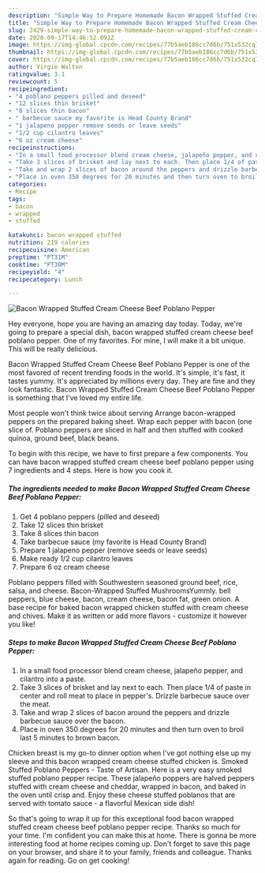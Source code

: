 ```yaml
---
description: "Simple Way to Prepare Homemade Bacon Wrapped Stuffed Cream Cheese Beef Poblano Pepper"
title: "Simple Way to Prepare Homemade Bacon Wrapped Stuffed Cream Cheese Beef Poblano Pepper"
slug: 2429-simple-way-to-prepare-homemade-bacon-wrapped-stuffed-cream-cheese-beef-poblano-pepper
date: 2020-09-17T14:46:52.091Z
image: https://img-global.cpcdn.com/recipes/77b5aeb186cc7d6b/751x532cq70/bacon-wrapped-stuffed-cream-cheese-beef-poblano-pepper-recipe-main-photo.jpg
thumbnail: https://img-global.cpcdn.com/recipes/77b5aeb186cc7d6b/751x532cq70/bacon-wrapped-stuffed-cream-cheese-beef-poblano-pepper-recipe-main-photo.jpg
cover: https://img-global.cpcdn.com/recipes/77b5aeb186cc7d6b/751x532cq70/bacon-wrapped-stuffed-cream-cheese-beef-poblano-pepper-recipe-main-photo.jpg
author: Virgie Walton
ratingvalue: 3.1
reviewcount: 5
recipeingredient:
- "4 poblano peppers pilled and deseed"
- "12 slices thin brisket"
- "8 slices thin bacon"
- " barbecue sauce my favorite is Head County Brand"
- "1 jalapeno pepper remove seeds or leave seeds"
- "1/2 cup cilantro leaves"
- "6 oz cream cheese"
recipeinstructions:
- "In a small food processor blend cream cheese, jalapeño pepper, and cilantro into a paste."
- "Take 3 slices of brisket and lay next to each. Then place 1/4 of paste in center and roll meat to place in pepper&#39;s. Drizzle barbecue sauce over the meat."
- "Take and wrap 2 slices of bacon around the peppers and drizzle barbecue sauce over the bacon."
- "Place in oven 350 degrees for 20 minutes and then turn oven to broil last 5 minutes to brown bacon."
categories:
- Recipe
tags:
- bacon
- wrapped
- stuffed

katakunci: bacon wrapped stuffed 
nutrition: 219 calories
recipecuisine: American
preptime: "PT31M"
cooktime: "PT30M"
recipeyield: "4"
recipecategory: Lunch

---
```



![Bacon Wrapped Stuffed Cream Cheese Beef Poblano Pepper](https://img-global.cpcdn.com/recipes/77b5aeb186cc7d6b/751x532cq70/bacon-wrapped-stuffed-cream-cheese-beef-poblano-pepper-recipe-main-photo.jpg)

Hey everyone, hope you are having an amazing day today. Today, we're going to prepare a special dish, bacon wrapped stuffed cream cheese beef poblano pepper. One of my favorites. For mine, I will make it a bit unique. This will be really delicious.

Bacon Wrapped Stuffed Cream Cheese Beef Poblano Pepper is one of the most favored of recent trending foods in the world. It's simple, it's fast, it tastes yummy. It's appreciated by millions every day. They are fine and they look fantastic. Bacon Wrapped Stuffed Cream Cheese Beef Poblano Pepper is something that I've loved my entire life.

Most people won&#39;t think twice about serving Arrange bacon-wrapped peppers on the prepared baking sheet. Wrap each pepper with bacon (one slice of. Poblano peppers are sliced in half and then stuffed with cooked quinoa, ground beef, black beans.


To begin with this recipe, we have to first prepare a few components. You can have bacon wrapped stuffed cream cheese beef poblano pepper using 7 ingredients and 4 steps. Here is how you cook it.

<!--inarticleads1-->

##### The ingredients needed to make Bacon Wrapped Stuffed Cream Cheese Beef Poblano Pepper:

1. Get 4 poblano peppers (pilled and deseed)
1. Take 12 slices thin brisket
1. Take 8 slices thin bacon
1. Take  barbecue sauce (my favorite is Head County Brand)
1. Prepare 1 jalapeno pepper (remove seeds or leave seeds)
1. Make ready 1/2 cup cilantro leaves
1. Prepare 6 oz cream cheese


Poblano peppers filled with Southwestern seasoned ground beef, rice, salsa, and cheese. Bacon-Wrapped Stuffed MushroomsYummly. bell peppers, blue cheese, bacon, cream cheese, bacon fat, green onion. A base recipe for baked bacon wrapped chicken stuffed with cream cheese and chives. Make it as written or add more flavors - customize it however you like! 

<!--inarticleads2-->

##### Steps to make Bacon Wrapped Stuffed Cream Cheese Beef Poblano Pepper:

1. In a small food processor blend cream cheese, jalapeño pepper, and cilantro into a paste.
1. Take 3 slices of brisket and lay next to each. Then place 1/4 of paste in center and roll meat to place in pepper&#39;s. Drizzle barbecue sauce over the meat.
1. Take and wrap 2 slices of bacon around the peppers and drizzle barbecue sauce over the bacon.
1. Place in oven 350 degrees for 20 minutes and then turn oven to broil last 5 minutes to brown bacon.


Chicken breast is my go-to dinner option when I&#39;ve got nothing else up my sleeve and this bacon wrapped cream cheese stuffed chicken is. Smoked Stuffed Poblano Peppers - Taste of Artisan. Here is a very easy smoked stuffed poblano pepper recipe. These jalapeño poppers are halved peppers stuffed with cream cheese and cheddar, wrapped in bacon, and baked in the oven until crisp and. Enjoy these cheese stuffed poblanos that are served with tomato sauce - a flavorful Mexican side dish! 

So that's going to wrap it up for this exceptional food bacon wrapped stuffed cream cheese beef poblano pepper recipe. Thanks so much for your time. I'm confident you can make this at home. There is gonna be more interesting food at home recipes coming up. Don't forget to save this page on your browser, and share it to your family, friends and colleague. Thanks again for reading. Go on get cooking!
